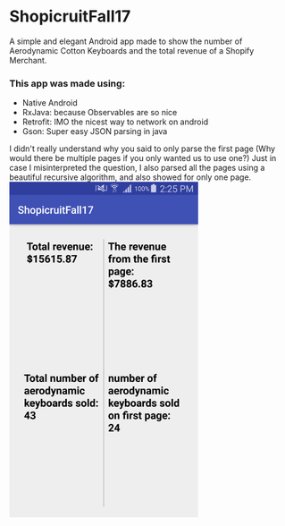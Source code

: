 # ShopicruitFall17
A simple and elegant Android app made to show the number of Aerodynamic Cotton Keyboards and the total revenue of a Shopify Merchant.

### This app was made using:
* Native Android
* RxJava: because Observables are so nice
* Retrofit: IMO the nicest way to network on android
* Gson: Super easy JSON parsing in java

I didn't really understand why you said to only parse the first page (Why would there be multiple pages if you only wanted us to use one?) Just in case I misinterpreted the question, I also parsed all the pages using a beautiful recursive algorithm, and also showed for only one page.
<img src = "shopifyScreenshotFall17.png" height = "600"/>
